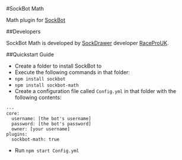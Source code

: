 #SockBot Math

Math plugin for [SockBot](https://sockbot.rtfd.org/en/latest/)

##Developers

SockBot Math is developed by [SockDrawer](https://github.com/SockDrawer) developer [RaceProUK](https://github.com/RaceProUK).

##Quickstart Guide

* Create a folder to install SockBot to
* Execute the following commands in that folder:
 * `npm install sockbot`
 * `npm install sockbot-math`
* Create a configuration file called `Config.yml` in that folder with the following contents:
```
---
core:
  username: [the bot's username]
  password: [the bot's password]
  owner: [your username]
plugins:
  sockbot-math: true
```
* Run `npm start Config.yml`